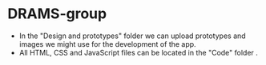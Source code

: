 # DRAMS-group
 
* In the "Design and prototypes" folder we can upload prototypes and images we might use for the development of the app.
* All HTML, CSS and JavaScript files can be located in the "Code" folder . 
